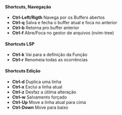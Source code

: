 

#### Shortcuts, Navegação 
- **Ctrl-Left/Rigth** Navega por os Buffers abertos
- **Ctrl-q** Salva e fecha o buffer atual e foca no anterior
- **Ctrl-b** Retorna pro buffer anterior
- **Ctrl-f** Abre/Foca no gestor de arquivos (nvim-tree)

#### Shortcuts LSP 
- **Ctrl-k** Vai para a definição da Função
- **Ctrl-r** Renomeia todas as ocorrências

#### Shortcuts Edição
- **Ctrl-d** Duplica uma linha
- **Ctrl-x** Exclui a linha atual
- **Ctrl-z** Desfaz a útilma alteração
- **Ctrl-w** Salvamento forçado
- **Ctrl-Up** Move a linha atual para cima
- **Ctrl-Down** Move para baixo
